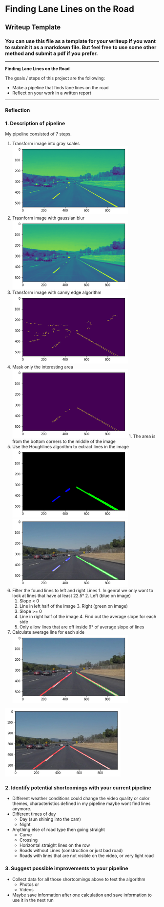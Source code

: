 # **Finding Lane Lines on the Road**

## Writeup Template

### You can use this file as a template for your writeup if you want to submit it as a markdown file. But feel free to use some other method and submit a pdf if you prefer.

---

**Finding Lane Lines on the Road**

The goals / steps of this project are the following:
* Make a pipeline that finds lane lines on the road
* Reflect on your work in a written report


[//]: # (Image References)

[image1]: documentation/grayscale.png "Grayscale"
[image2]: documentation/gaussian_blur.png "Gaussian Blur"
[image3]: documentation/edges.png "Edges"
[image4]: documentation/masked_edges.png "Masked Edges"
[image5]: documentation/found_lines.png "Found Lines"
[image6]: documentation/found_lines_on_orig.png "Found Lines on Original"
[image7]: documentation/found_lines_avg_lines_on_orig.png "Found Lines and Average Line on Original"
[image8]: documentation/result.png "Result"

---

### Reflection

### 1. Description of pipeline

My pipeline consisted of 7 steps.

  1. Transform image into gray scales ![Grayscale][image1]
  2. Trasnform image with gaussian blur ![Gaussian Blur][image2]
  3. Transform image with canny edge algorithm ![Edges][image3]
  4. Mask only the interesting area ![Masked Edges][image4]
    1. The area is from the bottom corners to the middle of the image
  5. Use the Houghlines algorithm to extract lines in the image ![Found Lines][image5] ![Found Lines on Original][image6]
  6. Filter the found lines to left and right Lines
    1. In genral we only want to look at lines that have at least 22.5°
    2. Left (blue on image)
      1. Slope < 0
      2. Line in left half of the image
    3. Right (green on image)
      1. Slope >= 0
      2. Line in right half of the image
    4. Find out the average slope for each side
      1. Only allow lines that are off inside 9° of average slope of lines
  7. Calculate average line for each side ![Found Lines and Average Lines on Original][image7]

  ![Result][image8]

### 2. Identify potential shortcomings with your current pipeline

  * Different weather conditions could change the video quality or color themes, characteristics defined in my pipeline maybe wont find lines anymore.
  * Different times of day
    * Day (sun shining into the cam)
    * Night
  * Anything else of road type then going straight
    * Curve
    * Crossing
    * Horizontal straight lines on the row
    * Roads without Lines (construction or just bad road)
    * Roads with lines that are not visible on the video, or very light road

### 3. Suggest possible improvements to your pipeline

  * Collect data for all those shortcomings above to test the algorithm
    * Photos or
    * Videos
  * Maybe save information after one calculation and save information to use it in the next run
